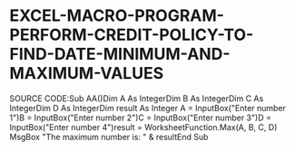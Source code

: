 # EXCEL-MACRO-PROGRAM-PERFORM-CREDIT-POLICY-TO-FIND-DATE-MINIMUM-AND-MAXIMUM-VALUES
SOURCE CODE:Sub AA()Dim A As IntegerDim B As IntegerDim C As IntegerDim D As IntegerDim result As Integer A = InputBox("Enter number 1")B = InputBox("Enter number 2")C = InputBox("Enter number 3")D = InputBox("Enter number 4")result = WorksheetFunction.Max(A, B, C, D) MsgBox "The maximum number is: " & resultEnd Sub
